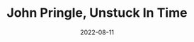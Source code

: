 ---
title: John Pringle, Unstuck In Time
description: The following is a table of data for a choose-your-own-adventure book about a time traveller John Pringle trying to get home to his own time.
date: 2022-08-11
tags: 
- time travel
- GPT-3
layout: layouts/game.njk
prompt: The following is a table of data for a choose-your-own-adventure book about a time traveller John Pringle trying to get home to his own time. Each row represents one page. Each page has two or three different choices. The game is won when John gets back to his own time and is reunited with his family, or is lost when John dies or gets stuck in the wrong time period. In the book the text is very descriptive and written in exciting language. It should not be possible to get stuck in a loop. No page should have similar long page text to another page. At least one page ends with the reader winning. If a page has no choices that link to its page number is should be empty and have no choices.
raw_output: "|1|The Journey Begins|You are sitting in your time machine, it is a hot day in July and the year is 2037. You have been travelling through time for years, exploring different time periods and cultures. But now you want to go home, to your own time. You enter the coordinates for your home time period, 21st century England, and press the button to start your journey. Suddenly, there is a loud bang and the time machine shakes. You look out the window to see that you are in a strange place, a forest that you have never seen before. You see a man walking towards you.|Talk to the man|2|Get out of the time machine and explore|3|Stay in the time machine|4|^|2|A Friendly Stranger|The man introduces himself as David. He is wearing strange clothes, like nothing you have seen before. He tells you that you are in the year 1215, in the middle of the Battle of Runnymede. He offers to help you find your way home, but first you need to help him with something.|Help David|5|Try to find your own way home|6|^|3|Exploring the Forest|You step out of the time machine and start to walk around. Suddenly, you hear a noise in the bushes. You see a large, furry creature standing in front of you. It looks friendly, but you don\\'t know what it is.|pet the creature|7|run away from the creature|8|^|4|Staying in the Time Machine|You decide to stay in the time machine. You sit down and wait, but nothing happens. You wait for hours, but still nothing happens. You start to feel hungry and thirsty. You see a water bottle on the floor of the time machine. You know that you should ration your food and water, but you are so thirsty. You decide to drink some of the water.|Drink some of the water|9|Don\\'t drink the water|10|^|5|Helping David|David tells you that he needs your help to find a lost sword. He says that the sword is very important and will help him win the Battle of Runnymede. He asks you to come with him to look for the sword.|Go with David to look for the sword|11|Try to find your own way home|6|^|6|Trying to Find Your Way Home|You start to walk through the forest, but you have no idea where you are going. You see a path leading through the trees and decide to follow it. Suddenly, you hear a noise behind you. You turn around and see a large, furry creature standing in front of you. It looks friendly, but you don\\'t know what it is.|pet the creature|7|run away from the creature|8|^|7|Petting the Creature|You reach out and pet the creature. It is soft and cuddly. You start to feel tired and decide to lie down and take a nap. You fall asleep and have a strange dream. You dream that you are in a battle, fighting against an army of creatures like the one you just petted. You are losing the battle and about to be killed when you wake up. You see the creature standing over you, looking at you with a sad expression. You realize that the creature is trying to help you, but you don\\'t know how.|Follow the creature|12|^|8|Running Away from the Creature|You start to run away from the creature, but you trip and fall. The creature is getting closer and closer to you. You see a large rock nearby and decide to pick it up and throw it at the creature. The rock hits the creature and it falls to the ground, unconscious. You get up and start to run away, but you hear a noise behind you. The creature is getting up and it is angry. It starts to chase you. You see a tree with a low branch and decide to climb it. The creature is too big to climb the tree, so it gives up and goes away. You climb down from the tree and start to walk through the forest. You see a path leading through the trees and decide to follow it.|Follow the path|13|^|9|Drinking the Water|You unscrew the cap and start to drink the water. Suddenly, you feel a sharp pain in your stomach. You fall to the ground, clutching your stomach in agony. You see the water bottle lying on the ground next to you. The label on the bottle says \"Do not drink\". You realize that the water was poisoned. You start to feel dizzy and your vision starts to fade. You know that you are going to die.|^|10|Not Drinking the Water|You decide not to drink the water. You sit down and wait, but nothing happens. You wait for hours, but still nothing happens. You start to feel hungry and thirsty. You see a water bottle on the floor of the time machine. You know that you should ration your food and water, but you are so thirsty. You decide to drink some of the water.|Drink some of the water|9|Don\\'t drink the water|10|^|11|Looking for the Sword|You and David start to look for the sword. You search for hours, but you can\\'t find it. You are about to give up when you see a glint of metal in the bushes. You part the bushes and see the sword lying on the ground. You pick it up and hand it to David. He is very grateful and offers to take you home.|Go with David|14|^|12|Following the Creature|You follow the creature through the forest. You come to a clearing and see a strange machine. The creature goes into the machine and you follow. Suddenly, you are back in your own time. You are home! You are reunited with your family and live happily ever after.|^|13|Following the Path|You follow the path and come to a clearing. You see a strange machine. You go into the machine and suddenly, you are back in your own time. You are home! You are reunited with your family and live happily ever after.|^|14|Going with David|You go with David and he takes you to his home. He introduces you to his wife and children. They all seem very happy to meet you. You sit down to have dinner with them, but something doesn\\'t feel right. Suddenly, you realize that they are going to kill you and eat your flesh. You jump up from the table and run towards the door, but it is too late. They catch you and kill you.|"
---